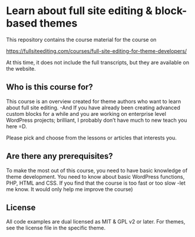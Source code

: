 # Learn about full site editing & block-based themes

This repository contains the course material for the course on

https://fullsiteediting.com/courses/full-site-editing-for-theme-developers/

At this time, it does not include the full transcripts, but they are available on the website.

## Who is this course for?

This course is an overview created for theme authors who want to learn about full site editing. 
-And If you have already been creating advanced custom blocks for a while and you are working on enterprise level WordPress projects; 
brilliant, I probably don’t have much to new teach you here =D.

Please pick and choose from the lessons or articles that interests you.

## Are there any prerequisites?
To make the most out of this course, you need to have basic knowledge of theme development.
You need to know about basic WordPress functions, PHP, HTML and CSS.
If you find that the course is too fast or too slow -let me know. It would only help me improve the course)

## License
All code examples are dual licensed as MIT & GPL v2 or later. For themes, see the license file in the specific theme.
